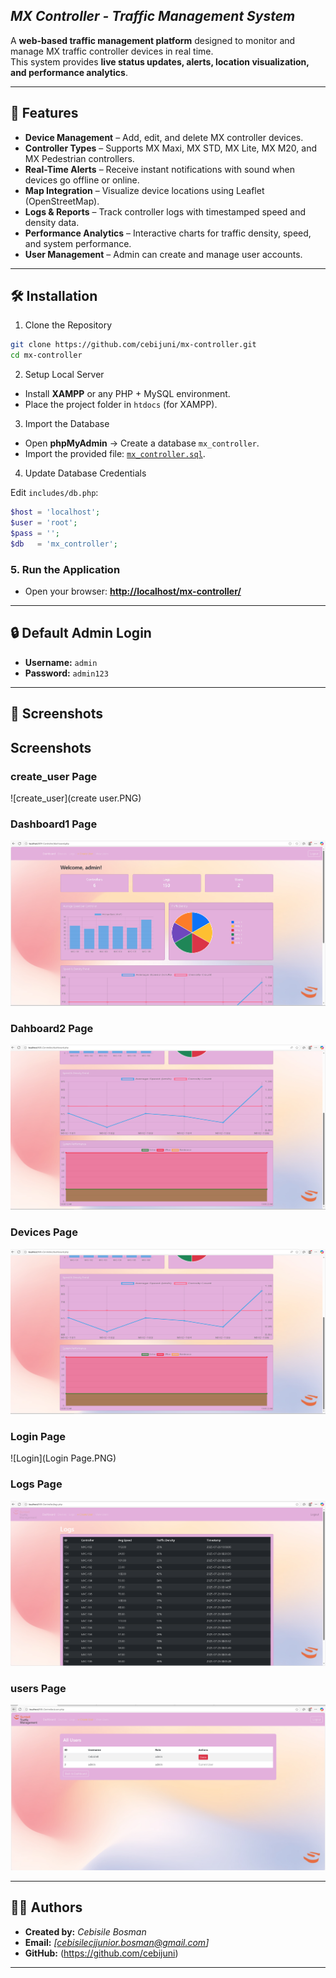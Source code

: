 ## *MX Controller - Traffic Management System*

A **web-based traffic management platform** designed to monitor and manage MX traffic controller devices in real time.  
This system provides **live status updates, alerts, location visualization, and performance analytics**.

---

## 🚦 Features
- **Device Management** – Add, edit, and delete MX controller devices.  
- **Controller Types** – Supports MX Maxi, MX STD, MX Lite, MX M20, and MX Pedestrian controllers.  
- **Real-Time Alerts** – Receive instant notifications with sound when devices go offline or online.  
- **Map Integration** – Visualize device locations using Leaflet (OpenStreetMap).  
- **Logs & Reports** – Track controller logs with timestamped speed and density data.  
- **Performance Analytics** – Interactive charts for traffic density, speed, and system performance.  
- **User Management** – Admin can create and manage user accounts.  

---

## 🛠️ Installation
1. Clone the Repository
```bash
git clone https://github.com/cebijuni/mx-controller.git
cd mx-controller
````

2. Setup Local Server

* Install **XAMPP** or any PHP + MySQL environment.
* Place the project folder in `htdocs` (for XAMPP).

3. Import the Database

* Open **phpMyAdmin** → Create a database `mx_controller`.
* Import the provided file: [`mx_controller.sql`](./database/mx_controller.sql).

4. Update Database Credentials

Edit `includes/db.php`:

```php
$host = 'localhost';
$user = 'root';
$pass = '';
$db   = 'mx_controller';
```

### 5. Run the Application

* Open your browser:
  **[http://localhost/mx-controller/](http://localhost/mx-controller/)**

---

## 🔒 Default Admin Login

* **Username:** `admin`
* **Password:** `admin123`

---

## 📸 Screenshots
## Screenshots

### create_user Page
![create_user](create user.PNG)

### Dashboard1 Page
![Dashboard1](dashboard1.PNG)

### Dahboard2 Page
![Dashboard2](dashboard2.PNG)

### Devices Page
![Devices](dashboard2.PNG)

### Login Page
![Login](Login Page.PNG)

### Logs Page
![Logs](logs.PNG)

### users Page
![users](users.PNG)

---

## 👨‍💻 Authors

* **Created by:** *Cebisile Bosman*
* **Email:** *[cebisilecjjunior.bosman@gmail.com]*
* **GitHub:** (https://github.com/cebijuni)

---


